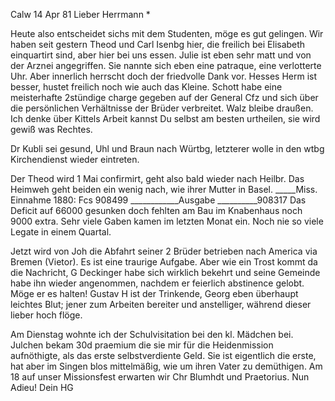  Calw 14 Apr 81
Lieber Herrmann <Mogl>*

Heute also entscheidet sichs mit dem Studenten, möge es gut gelingen. Wir haben seit gestern Theod und Carl Isenbg hier, die freilich bei Elisabeth einquartirt sind, aber hier bei uns essen. Julie ist eben sehr matt und von der Arznei angegriffen. Sie nannte sich eben eine patraque, eine verlotterte Uhr. Aber innerlich herrscht doch der friedvolle Dank vor. 
Hesses Herm ist besser, hustet freilich noch wie auch das Kleine. Schott habe eine meisterhafte 2stündige charge gegeben auf der General Cfz und sich über die persönlichen Verhältnisse der Brüder verbreitet. Walz bleibe draußen. Ich denke über Kittels Arbeit kannst Du selbst am besten urtheilen, sie wird gewiß was Rechtes.

Dr Kubli sei gesund, Uhl und Braun nach Würtbg, letzterer wolle in den wtbg Kirchendienst wieder eintreten.

Der Theod wird 1 Mai confirmirt, geht also bald wieder nach Heilbr. Das Heimweh geht beiden ein wenig nach, wie ihrer Mutter in Basel. 
_____Miss. Einnahme 1880: Fcs 908499
____________Ausgabe __________908317
Das Deficit auf 66000 gesunken doch fehlten am Bau im Knabenhaus noch 9000 extra. Sehr viele Gaben kamen im letzten Monat ein. Noch nie so viele Legate in einem Quartal.

Jetzt wird von Joh die Abfahrt seiner 2 Brüder betrieben nach America via Bremen (Vietor). Es ist eine traurige Aufgabe. Aber wie ein Trost kommt da die Nachricht, G Deckinger habe sich wirklich bekehrt und seine Gemeinde habe ihn wieder angenommen, nachdem er feierlich abstinence gelobt. Möge er es halten! Gustav H ist der Trinkende, Georg eben überhaupt leichtes Blut; jener zum Arbeiten bereiter und anstelliger, während dieser lieber hoch flöge.

Am Dienstag wohnte ich der Schulvisitation bei den kl. Mädchen bei. Julchen bekam 30d praemium die sie mir für die Heidenmission aufnöthigte, als das erste selbstverdiente Geld. Sie ist eigentlich die erste, hat aber im Singen blos mittelmäßig, wie um ihren Vater zu demüthigen. Am 18 auf unser Missionsfest erwarten wir Chr Blumhdt und Praetorius. Nun Adieu!  Dein HG

